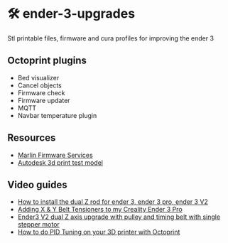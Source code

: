 # 🛠 ender-3-upgrades
Stl printable files, firmware and cura profiles for improving the ender 3 

## Octoprint plugins
- Bed visualizer
- Cancel objects
- Firmware check
- Firmware updater
- MQTT
- Navbar temperature plugin

## Resources
- [Marlin Firmware Services](https://marlin.crc.id.au/)
- [Autodesk 3d print test model](https://github.com/kickstarter/kickstarter-autodesk-3d)
   
## Video guides
- [How to install the dual Z rod for ender 3, ender 3 pro, ender 3 V2](https://www.youtube.com/watch?v=9OaKNyAEfik)   
- [Adding X & Y Belt Tensioners to my Creality Ender 3 Pro](https://www.youtube.com/watch?v=Yrgb6l7CUxk)
- [Ender3 V2 dual Z axis upgrade with pulley and timing belt with single stepper motor](https://www.youtube.com/watch?v=TIptLVvszLU)
- [How to do PID Tuning on your 3D printer with Octoprint](https://www.youtube.com/watch?v=g-s4qGuSFt8)
